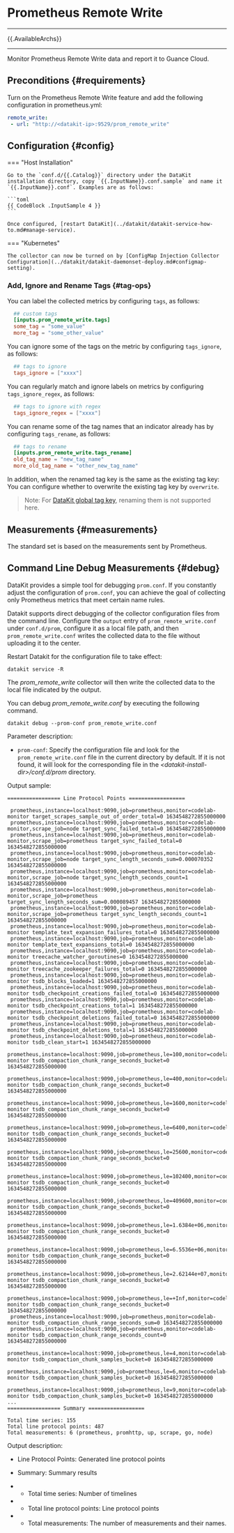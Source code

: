 
# Prometheus Remote Write
---

{{.AvailableArchs}}

---

Monitor Prometheus Remote Write data and report it to Guance Cloud.

## Preconditions {#requirements}

Turn on the Prometheus Remote Write feature and add the following configuration in prometheus.yml:

```yml
remote_write:
 - url: "http://<datakit-ip>:9529/prom_remote_write"
```

## Configuration {#config}

=== "Host Installation"

    Go to the `conf.d/{{.Catalog}}` directory under the DataKit installation directory, copy `{{.InputName}}.conf.sample` and name it `{{.InputName}}.conf`. Examples are as follows:
    
    ```toml
    {{ CodeBlock .InputSample 4 }}
    ```
    
    Once configured, [restart DataKit](../datakit/datakit-service-how-to.md#manage-service).

=== "Kubernetes"

    The collector can now be turned on by [ConfigMap Injection Collector Configuration](../datakit/datakit-daemonset-deploy.md#configmap-setting).

### Add, Ignore and Rename Tags {#tag-ops}

You can label the collected metrics by configuring `tags`, as follows:

```toml
  ## custom tags
  [inputs.prom_remote_write.tags]
  some_tag = "some_value"
  more_tag = "some_other_value"
```

You can ignore some of the tags on the metric by configuring `tags_ignore`, as follows:

```toml
  ## tags to ignore
  tags_ignore = ["xxxx"]
```

You can regularly match and ignore labels on metrics by configuring `tags_ignore_regex`, as follows:

```toml
  ## tags to ignore with regex
  tags_ignore_regex = ["xxxx"]
```

You can rename some of the tag names that an indicator already has by configuring `tags_rename`, as follows:

```toml
  ## tags to rename
  [inputs.prom_remote_write.tags_rename]
  old_tag_name = "new_tag_name"
  more_old_tag_name = "other_new_tag_name"
```

In addition, when the renamed tag key is the same as the existing tag key: You can configure whether to overwrite the existing tag key by `overwrite`.

> Note: For [DataKit global tag key](datakit-conf.md#update-global-tag), renaming them is not supported here.

## Measurements {#measurements}

The standard set is based on the measurements sent by Prometheus.

## Command Line Debug Measurements {#debug}

DataKit provides a simple tool for debugging `prom.conf`. If you constantly adjust the configuration of `prom.conf`, you can achieve the goal of collecting only Prometheus metrics that meet certain name rules.

Datakit supports direct debugging of the collector configuration files from the command line. Configure the `output` entry of `prom_remote_write.conf` under `conf.d/prom`, configure it as a local file path, and then `prom_remote_write.conf` writes the collected data to the file without uploading it to the center.

Restart Datakit for the configuration file to take effect:

```shell
datakit service -R
```

The *prom_remote_write* collector will then write the collected data to the local file indicated by the output.

You can debug *prom_remote_write.conf* by executing the following command.

```shell
datakit debug --prom-conf prom_remote_write.conf
```

Parameter description:

- `prom-conf`: Specify the configuration file and look for the  `prom_remote_write.conf` file in the current directory by default. If it is not found, it will look for the corresponding file in the *<datakit-install-dir\>/conf.d/prom* directory.

Output sample:

```
================= Line Protocol Points ==================

 prometheus,instance=localhost:9090,job=prometheus,monitor=codelab-monitor target_scrapes_sample_out_of_order_total=0 1634548272855000000
 prometheus,instance=localhost:9090,job=prometheus,monitor=codelab-monitor,scrape_job=node target_sync_failed_total=0 1634548272855000000
 prometheus,instance=localhost:9090,job=prometheus,monitor=codelab-monitor,scrape_job=prometheus target_sync_failed_total=0 1634548272855000000
 prometheus,instance=localhost:9090,job=prometheus,monitor=codelab-monitor,scrape_job=node target_sync_length_seconds_sum=0.000070352 1634548272855000000
 prometheus,instance=localhost:9090,job=prometheus,monitor=codelab-monitor,scrape_job=node target_sync_length_seconds_count=1 1634548272855000000
 prometheus,instance=localhost:9090,job=prometheus,monitor=codelab-monitor,scrape_job=prometheus target_sync_length_seconds_sum=0.000089457 1634548272855000000
 prometheus,instance=localhost:9090,job=prometheus,monitor=codelab-monitor,scrape_job=prometheus target_sync_length_seconds_count=1 1634548272855000000
 prometheus,instance=localhost:9090,job=prometheus,monitor=codelab-monitor template_text_expansion_failures_total=0 1634548272855000000
 prometheus,instance=localhost:9090,job=prometheus,monitor=codelab-monitor template_text_expansions_total=0 1634548272855000000
 prometheus,instance=localhost:9090,job=prometheus,monitor=codelab-monitor treecache_watcher_goroutines=0 1634548272855000000
 prometheus,instance=localhost:9090,job=prometheus,monitor=codelab-monitor treecache_zookeeper_failures_total=0 1634548272855000000
 prometheus,instance=localhost:9090,job=prometheus,monitor=codelab-monitor tsdb_blocks_loaded=1 1634548272855000000
 prometheus,instance=localhost:9090,job=prometheus,monitor=codelab-monitor tsdb_checkpoint_creations_failed_total=0 1634548272855000000
 prometheus,instance=localhost:9090,job=prometheus,monitor=codelab-monitor tsdb_checkpoint_creations_total=1 1634548272855000000
 prometheus,instance=localhost:9090,job=prometheus,monitor=codelab-monitor tsdb_checkpoint_deletions_failed_total=0 1634548272855000000
 prometheus,instance=localhost:9090,job=prometheus,monitor=codelab-monitor tsdb_checkpoint_deletions_total=1 1634548272855000000
 prometheus,instance=localhost:9090,job=prometheus,monitor=codelab-monitor tsdb_clean_start=1 1634548272855000000
 prometheus,instance=localhost:9090,job=prometheus,le=100,monitor=codelab-monitor tsdb_compaction_chunk_range_seconds_bucket=0 1634548272855000000
 prometheus,instance=localhost:9090,job=prometheus,le=400,monitor=codelab-monitor tsdb_compaction_chunk_range_seconds_bucket=0 1634548272855000000
 prometheus,instance=localhost:9090,job=prometheus,le=1600,monitor=codelab-monitor tsdb_compaction_chunk_range_seconds_bucket=0 1634548272855000000
 prometheus,instance=localhost:9090,job=prometheus,le=6400,monitor=codelab-monitor tsdb_compaction_chunk_range_seconds_bucket=0 1634548272855000000
 prometheus,instance=localhost:9090,job=prometheus,le=25600,monitor=codelab-monitor tsdb_compaction_chunk_range_seconds_bucket=0 1634548272855000000
 prometheus,instance=localhost:9090,job=prometheus,le=102400,monitor=codelab-monitor tsdb_compaction_chunk_range_seconds_bucket=0 1634548272855000000
 prometheus,instance=localhost:9090,job=prometheus,le=409600,monitor=codelab-monitor tsdb_compaction_chunk_range_seconds_bucket=0 1634548272855000000
 prometheus,instance=localhost:9090,job=prometheus,le=1.6384e+06,monitor=codelab-monitor tsdb_compaction_chunk_range_seconds_bucket=0 1634548272855000000
 prometheus,instance=localhost:9090,job=prometheus,le=6.5536e+06,monitor=codelab-monitor tsdb_compaction_chunk_range_seconds_bucket=0 1634548272855000000
 prometheus,instance=localhost:9090,job=prometheus,le=2.62144e+07,monitor=codelab-monitor tsdb_compaction_chunk_range_seconds_bucket=0 1634548272855000000
 prometheus,instance=localhost:9090,job=prometheus,le=+Inf,monitor=codelab-monitor tsdb_compaction_chunk_range_seconds_bucket=0 1634548272855000000
 prometheus,instance=localhost:9090,job=prometheus,monitor=codelab-monitor tsdb_compaction_chunk_range_seconds_sum=0 1634548272855000000
 prometheus,instance=localhost:9090,job=prometheus,monitor=codelab-monitor tsdb_compaction_chunk_range_seconds_count=0 1634548272855000000
 prometheus,instance=localhost:9090,job=prometheus,le=4,monitor=codelab-monitor tsdb_compaction_chunk_samples_bucket=0 1634548272855000000
 prometheus,instance=localhost:9090,job=prometheus,le=6,monitor=codelab-monitor tsdb_compaction_chunk_samples_bucket=0 1634548272855000000
 prometheus,instance=localhost:9090,job=prometheus,le=9,monitor=codelab-monitor tsdb_compaction_chunk_samples_bucket=0 1634548272855000000
...
================= Summary ==================

Total time series: 155
Total line protocol points: 487
Total measurements: 6 (prometheus, promhttp, up, scrape, go, node)
```



Output description:

- Line Protocol Points: Generated line protocol points

- Summary: Summary results

- - Total time series: Number of timelines

- - Total line protocol points: Line protocol points

- - Total measurements: The number of measurements and their names.
